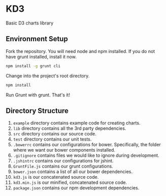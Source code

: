 # KD3
Basic D3 charts library


## Environment Setup
Fork the repository. You will need node and npm installed.
If you do not have grunt installed, install it now.

```bash
npm install -g grunt cli
```

Change into the project's root directory.

```bash
npm install
```

Run Grunt with grunt. That's it!

## Directory Structure

1. `example` directory contains example code for creating charts.
2. `lib` directory contains all the 3rd party dependencies.
3. `src` directory contains our source code.
4. `test` directory contains our unit tests.
5. `.bowerrc` contains our configurations for bower. Specifically, the folder where we want our bower components installed.
6. `.gitignore` contains files we would like to ignore during development.
7. `.jshintrc` contains our configurations for jshint.
8. `GruntFile.js` contains our grunt configurations.
9. `bower.json` contains a list of all our bower dependencies.
10. `kd3.js` is our concatenated source code.
11. `kd3.min.js` is our minified, concatenated source code.
12. `package.json` contains our npm development dependencies.

